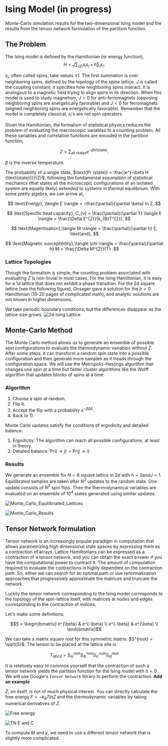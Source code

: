 # Ising Model (in progress)

Monte-Carlo simulation results for the two-dimensional Ising model and the results from the tensor network formulation of the partition function.

## The Problem

The Ising model is defined by the Hamiltonian (or energy function),
$$H = J \sum_{\langle ij \rangle} s_{i} s_{j} + h \sum_{i} s_{i}.$$

$s_{i}$, often called spins, take values $\pm 1$. The first summation is over neighboring spins, defined by the topology of the spine lattice. $J$ is called the coupling constant; it specifies how neighboring spins interact. $h$ is analogous to a magnetic field trying to align spins in its direction. When this model is used to study magnetism, $J > 0$ for anti-ferromagnets (opposing neighboring spins are energetically favorable) and $J < 0$ for ferromagnets (aligned neighboring spins are energetically favorable). Remember that the model is completely classical, $s_{i}$'s are not spin operators.

Given the Hamiltonian, the formalism of statistical physics reduces the problem of evaluating the macroscopic variables to a counting problem. All these variables and correlation functions are encoded in the partition function,

$$Z = \sum_{\text{all states}} e^{-\beta H (\text{state})}.$$

$\beta$ is the inverse temperature.

The probability of a single state, $\text{Pr (state)} = \frac{e^{-\beta H (\text{state})}}{Z}$, following the fundamental assumption of statistical mechanics (that states all the microscopic configurations of an isolated system are equally likely) extended to systems in thermal equilibrium. With some pretty algebra, we can arrive at,

$$ \text{Energy}, \langle E \rangle = -\frac{\partial}{\partial \beta} ln Z, $$

$$ \text{Specific heat capacity}, C_{v} = \frac{\partial}{\partial T} \langle E \rangle = \frac{\Delta E^{2}}{k_{B}T^{2}}, $$

$$ \text{Magentisation},\langle M \rangle = \frac{\partial}{\partial h} E, \text{and}, $$

$$ \text{Magnetic susceptibility},\langle \chi \rangle = \frac{\partial}{\partial h} M = \frac{\Delta M^{2}}{T} .$$

### Lattice Topologies

Though the formalism is simple, the counting problem associated with evaluating $Z$ is non-trivial in most cases. For the Ising Hamiltonian, it is easy for a $1d$ lattice that does not exhibit a phase transition. For the 2d square lattice (see the following figure), Onsager gave a solution for the $h =0$ Hamiltonian (10-20 pages of complicated math), and analytic solutions are not known in higher dimensions.

We take periodic boundary conditions, but the differences disappear as the lattice size grows.
![2d Ising Lattice](https://user-images.githubusercontent.com/43025445/191721054-ddb2fd4c-a998-457a-b058-5697b4a65d25.png)

## Monte-Carlo Method

The Monte Carlo method allows us to generate an ensemble of possible spin configurations to evaluate the thermodynamic variables without $Z$. After some steps, it can transform a random spin state into a possible configuration and then generate more samples as it treads through the configuration space. We will use the Metropolis-Hastings algorithm that changes one spin at a time but faster cluster algorithms like the Wolff algorithm that updates blocks of spins at a time.

### Algorithm
1) Choose a spin at random.
2) Flip it.
3) Accept the flip with a probability $e^{-\beta \Delta E}$.
4) Back to 1).

Monte Carlo updates satisfy the conditions of ergodicity and detailed balance.

1) Ergodicity: The algorithm can reach all possible configurations, at least in theory.
2) Detailed balance: $\text{Pr}(i \rightarrow j) = \text{Pr}(j \rightarrow i)$

### Results

We generate an ensemble for $N = 8$ square lattice in $2d$ with $h = 0 \text{and} J = 1$. Equilibrated samples are taken after $N^{2}$ updates to the random state. One update consists of $N^{2}$ spin flips. Then the thermodynamical variables are evaluated on an ensemble of $10^{4}$ states generated using similar updates.

![Monte_Carlo_Equilibriated_Lattices](https://user-images.githubusercontent.com/43025445/189493373-4086e11a-47ef-40d2-bd60-900272930892.jpg)

![Monte_Carlo_Results](https://user-images.githubusercontent.com/43025445/215695844-2a5ae23b-0edf-4bd2-947d-d4253c8433f6.jpg)

## Tensor Network formulation

Tensor network is an increasingly popular paradigm in computation that allows parametrizing high dimensional state spaces by expressing them as a contraction of arrays. Lattice Hamiltonians can be expressed as a contraction of a tensor network, and you can obtain the exact answer if you have the computational power to contract it. The amount of computation required to evaluate the contractions is highly dependent on the contraction path. So, either we can search for an optimal path or use renormalization approaches that progressively approximate the matrices and truncate the network.

Luckily the tensor network corresponding to the Ising model corresponds to the topology of the spin-lattice itself, with matrices at nodes and edges corresponding to the contraction of indices.

Let's make some definitions.
```math
S = \begin{bmatrix}
    e^{\beta} & e^{-\beta} \\
    e^{-\beta} & e^{\beta} \\
\end{bmatrix}
```
We can take a matrix square root for this symmetric matrix: $S^{root} = \sqrt{S}$. The tensor to be placed at the lattice site is 

$$T_{abcd} = S_{ia}^{root} S_{ib}^{root} S_{ic}^{root} S_{id}^{root}$$

It is relatively easy to convince yourself that the contraction of such a tensor network yields the partition function for the Ising model with $h=0$. We will use Google's `Tensor Network` library to perform the contraction.
**Add an example**

$Z$, on itself, is not of much physical interest. You can directly calculate the free energy $F = -k_{B} T ln Z$ and the thermodynamic variables by taking numerical derivatives of $Z$.

![Free energy](https://user-images.githubusercontent.com/43025445/215698497-7ca5fbdd-6383-4951-95c5-9387e2c14134.jpg)

![TN E and C](https://user-images.githubusercontent.com/43025445/215700202-90ed0de4-6c70-4d98-9765-623d176c3c03.jpg)

To compute $M \text{ and } \chi$, we need to use a different tensor network that is slightly more complicated.
